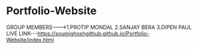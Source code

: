 # Portfolio-Website
GROUP MEMBERS--->1.PROTIP MONDAL 2.SANJAY BERA 3.DIPEN PAUL
LIVE LINK---https://soumighoshgithub.github.io/Portfolio-Website/index.html
